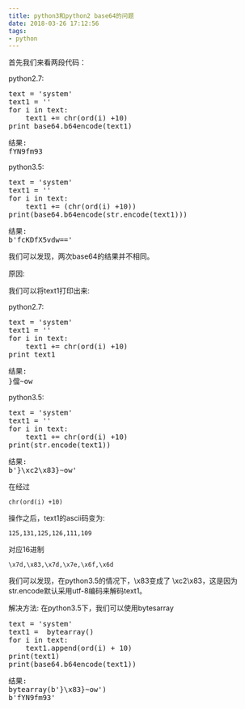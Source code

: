 ```yaml
---
title: python3和python2 base64的问题
date: 2018-03-26 17:12:56
tags:
- python
---
```

首先我们来看两段代码：

python2.7:
<pre>
text = 'system'
text1 = ''
for i in text:
    text1 += chr(ord(i) +10)
print base64.b64encode(text1)
</pre>
<pre>
结果:
fYN9fm93
</pre>

python3.5:
<pre>
text = 'system'
text1 = ''
for i in text:
    text1 += (chr(ord(i) +10))
print(base64.b64encode(str.encode(text1)))
</pre>
<pre>
结果:
b'fcKDfX5vdw=='
</pre>

我们可以发现，两次base64的结果并不相同。

原因:

我们可以将text1打印出来:

python2.7:
<pre>
text = 'system'
text1 = ''
for i in text:
    text1 += chr(ord(i) +10)
print text1
</pre>

<pre>
结果:
}儅~ow
</pre>

python3.5:
<pre>
text = 'system'
text1 = ''
for i in text:
    text1 += chr(ord(i) +10)
print(str.encode(text1))
</pre>

<pre>
结果:
b'}\xc2\x83}~ow'
</pre>

在经过
```
chr(ord(i) +10)
```
操作之后，text1的ascii码变为:

```
125,131,125,126,111,109
```
对应16进制

```
\x7d,\x83,\x7d,\x7e,\x6f,\x6d
```
我们可以发现，在python3.5的情况下，\x83变成了 \xc2\x83，这是因为str.encode默认采用utf-8编码来解码text1。

解决方法:
在python3.5下，我们可以使用bytesarray
<pre>
text = 'system'
text1 =  bytearray()
for i in text:
    text1.append(ord(i) + 10)
print(text1)
print(base64.b64encode(text1))
</pre>
<pre>
结果:
bytearray(b'}\x83}~ow')
b'fYN9fm93'
</pre>





















































